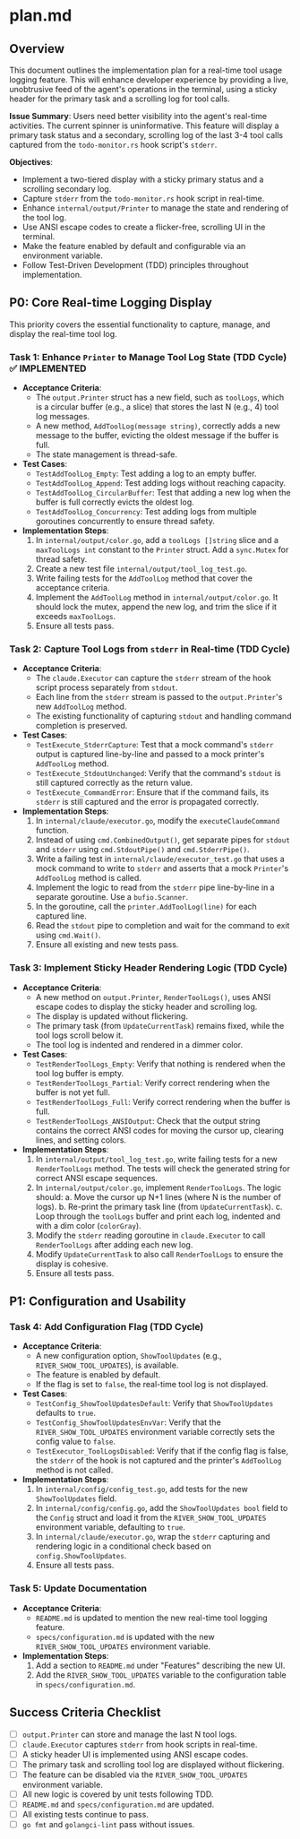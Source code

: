 # plan.md

## Overview

This document outlines the implementation plan for a real-time tool usage logging feature. This will enhance developer experience by providing a live, unobtrusive feed of the agent's operations in the terminal, using a sticky header for the primary task and a scrolling log for tool calls.

**Issue Summary**: Users need better visibility into the agent's real-time activities. The current spinner is uninformative. This feature will display a primary task status and a secondary, scrolling log of the last 3-4 tool calls captured from the `todo-monitor.rs` hook script's `stderr`.

**Objectives**:
- Implement a two-tiered display with a sticky primary status and a scrolling secondary log.
- Capture `stderr` from the `todo-monitor.rs` hook script in real-time.
- Enhance `internal/output/Printer` to manage the state and rendering of the tool log.
- Use ANSI escape codes to create a flicker-free, scrolling UI in the terminal.
- Make the feature enabled by default and configurable via an environment variable.
- Follow Test-Driven Development (TDD) principles throughout implementation.

## P0: Core Real-time Logging Display

This priority covers the essential functionality to capture, manage, and display the real-time tool log.

### Task 1: Enhance `Printer` to Manage Tool Log State (TDD Cycle) ✅ IMPLEMENTED

- **Acceptance Criteria**:
    - The `output.Printer` struct has a new field, such as `toolLogs`, which is a circular buffer (e.g., a slice) that stores the last N (e.g., 4) tool log messages.
    - A new method, `AddToolLog(message string)`, correctly adds a new message to the buffer, evicting the oldest message if the buffer is full.
    - The state management is thread-safe.
- **Test Cases**:
    - `TestAddToolLog_Empty`: Test adding a log to an empty buffer.
    - `TestAddToolLog_Append`: Test adding logs without reaching capacity.
    - `TestAddToolLog_CircularBuffer`: Test that adding a new log when the buffer is full correctly evicts the oldest log.
    - `TestAddToolLog_Concurrency`: Test adding logs from multiple goroutines concurrently to ensure thread safety.
- **Implementation Steps**:
    1. In `internal/output/color.go`, add a `toolLogs []string` slice and a `maxToolLogs int` constant to the `Printer` struct. Add a `sync.Mutex` for thread safety.
    2. Create a new test file `internal/output/tool_log_test.go`.
    3. Write failing tests for the `AddToolLog` method that cover the acceptance criteria.
    4. Implement the `AddToolLog` method in `internal/output/color.go`. It should lock the mutex, append the new log, and trim the slice if it exceeds `maxToolLogs`.
    5. Ensure all tests pass.

### Task 2: Capture Tool Logs from `stderr` in Real-time (TDD Cycle)

- **Acceptance Criteria**:
    - The `claude.Executor` can capture the `stderr` stream of the hook script process separately from `stdout`.
    - Each line from the `stderr` stream is passed to the `output.Printer`'s new `AddToolLog` method.
    - The existing functionality of capturing `stdout` and handling command completion is preserved.
- **Test Cases**:
    - `TestExecute_StderrCapture`: Test that a mock command's `stderr` output is captured line-by-line and passed to a mock printer's `AddToolLog` method.
    - `TestExecute_StdoutUnchanged`: Verify that the command's `stdout` is still captured correctly as the return value.
    - `TestExecute_CommandError`: Ensure that if the command fails, its `stderr` is still captured and the error is propagated correctly.
- **Implementation Steps**:
    1. In `internal/claude/executor.go`, modify the `executeClaudeCommand` function.
    2. Instead of using `cmd.CombinedOutput()`, get separate pipes for `stdout` and `stderr` using `cmd.StdoutPipe()` and `cmd.StderrPipe()`.
    3. Write a failing test in `internal/claude/executor_test.go` that uses a mock command to write to `stderr` and asserts that a mock `Printer`'s `AddToolLog` method is called.
    4. Implement the logic to read from the `stderr` pipe line-by-line in a separate goroutine. Use a `bufio.Scanner`.
    5. In the goroutine, call the `printer.AddToolLog(line)` for each captured line.
    6. Read the `stdout` pipe to completion and wait for the command to exit using `cmd.Wait()`.
    7. Ensure all existing and new tests pass.

### Task 3: Implement Sticky Header Rendering Logic (TDD Cycle)

- **Acceptance Criteria**:
    - A new method on `output.Printer`, `RenderToolLogs()`, uses ANSI escape codes to display the sticky header and scrolling log.
    - The display is updated without flickering.
    - The primary task (from `UpdateCurrentTask`) remains fixed, while the tool logs scroll below it.
    - The tool log is indented and rendered in a dimmer color.
- **Test Cases**:
    - `TestRenderToolLogs_Empty`: Verify that nothing is rendered when the tool log buffer is empty.
    - `TestRenderToolLogs_Partial`: Verify correct rendering when the buffer is not yet full.
    - `TestRenderToolLogs_Full`: Verify correct rendering when the buffer is full.
    - `TestRenderToolLogs_ANSIOutput`: Check that the output string contains the correct ANSI codes for moving the cursor up, clearing lines, and setting colors.
- **Implementation Steps**:
    1. In `internal/output/tool_log_test.go`, write failing tests for a new `RenderToolLogs` method. The tests will check the generated string for correct ANSI escape sequences.
    2. In `internal/output/color.go`, implement `RenderToolLogs`. The logic should:
        a. Move the cursor up N+1 lines (where N is the number of logs).
        b. Re-print the primary task line (from `UpdateCurrentTask`).
        c. Loop through the `toolLogs` buffer and print each log, indented and with a dim color (`colorGray`).
    3. Modify the `stderr` reading goroutine in `claude.Executor` to call `RenderToolLogs` after adding each new log.
    4. Modify `UpdateCurrentTask` to also call `RenderToolLogs` to ensure the display is cohesive.
    5. Ensure all tests pass.

## P1: Configuration and Usability

### Task 4: Add Configuration Flag (TDD Cycle)

- **Acceptance Criteria**:
    - A new configuration option, `ShowToolUpdates` (e.g., `RIVER_SHOW_TOOL_UPDATES`), is available.
    - The feature is enabled by default.
    - If the flag is set to `false`, the real-time tool log is not displayed.
- **Test Cases**:
    - `TestConfig_ShowToolUpdatesDefault`: Verify that `ShowToolUpdates` defaults to `true`.
    - `TestConfig_ShowToolUpdatesEnvVar`: Verify that the `RIVER_SHOW_TOOL_UPDATES` environment variable correctly sets the config value to `false`.
    - `TestExecutor_ToolLogsDisabled`: Verify that if the config flag is false, the `stderr` of the hook is not captured and the printer's `AddToolLog` method is not called.
- **Implementation Steps**:
    1. In `internal/config/config_test.go`, add tests for the new `ShowToolUpdates` field.
    2. In `internal/config/config.go`, add the `ShowToolUpdates bool` field to the `Config` struct and load it from the `RIVER_SHOW_TOOL_UPDATES` environment variable, defaulting to `true`.
    3. In `internal/claude/executor.go`, wrap the `stderr` capturing and rendering logic in a conditional check based on `config.ShowToolUpdates`.
    4. Ensure all tests pass.

### Task 5: Update Documentation

- **Acceptance Criteria**:
    - `README.md` is updated to mention the new real-time tool logging feature.
    - `specs/configuration.md` is updated with the new `RIVER_SHOW_TOOL_UPDATES` environment variable.
- **Implementation Steps**:
    1. Add a section to `README.md` under "Features" describing the new UI.
    2. Add the `RIVER_SHOW_TOOL_UPDATES` variable to the configuration table in `specs/configuration.md`.

## Success Criteria Checklist

- [ ] `output.Printer` can store and manage the last N tool logs.
- [ ] `claude.Executor` captures `stderr` from hook scripts in real-time.
- [ ] A sticky header UI is implemented using ANSI escape codes.
- [ ] The primary task and scrolling tool log are displayed without flickering.
- [ ] The feature can be disabled via the `RIVER_SHOW_TOOL_UPDATES` environment variable.
- [ ] All new logic is covered by unit tests following TDD.
- [ ] `README.md` and `specs/configuration.md` are updated.
- [ ] All existing tests continue to pass.
- [ ] `go fmt` and `golangci-lint` pass without issues.
